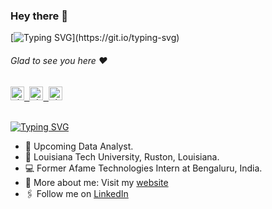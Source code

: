 ### Hey there :wave:

[![Typing SVG](https://readme-typing-svg.herokuapp.com?color=%2336BCF7&lines=This+is+Sarun+Shrestha.)](https://git.io/typing-svg)

###### Glad to see you here :heart:
   
<a href="https://www.linkedin.com/in/sarun2003">
  <kbd>
  <img align="centre" alt="shumbul's LinkdeIn" width="22px" src="https://cdn-icons-png.flaticon.com/512/174/174857.png" />
</a>
  
 <a href="https://www.instagram.com/sarun.sarun.sarun/">
  <kbd>
  <img align="centre" alt="shumbul's Instagram" width="22px" src="https://upload.wikimedia.org/wikipedia/commons/thumb/e/e7/Instagram_logo_2016.svg/2048px-Instagram_logo_2016.svg.png" />
</a>
  
<a href="https://x.com/sarun_stha2003">
<kbd>
<img align="centre" alt="shumbul's Twitter" width="22px" src="https://www.iconpacks.net/icons/2/free-twitter-logo-icon-2429-thumb.png" />
</a>

<br/>
<br/>

[![Typing SVG](https://readme-typing-svg.herokuapp.com?color=%2336BCF7&lines=Let's+Connect)](https://git.io/typing-svg)

- 🏢 Upcoming Data Analyst.
- 🏫 Louisiana Tech University, Ruston, Louisiana.
- 💻 Former Afame Technologies Intern at Bengaluru, India.
- 🙋‍ More about me: Visit my [website](https://github.com/sarun2003/sarun2003.github.io)
- 🖇 Follow me on [LinkedIn](https://www.linkedin.com/in/sarun2003/)
